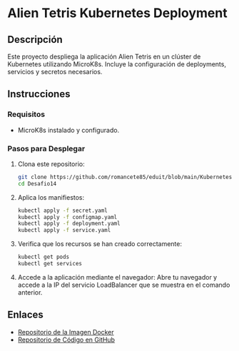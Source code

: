# Alien Tetris Kubernetes Deployment

## Descripción
Este proyecto despliega la aplicación Alien Tetris en un clúster de Kubernetes utilizando MicroK8s. Incluye la configuración de deployments, servicios y secretos necesarios.

## Instrucciones

### Requisitos
- MicroK8s instalado y configurado.

### Pasos para Desplegar

1. Clona este repositorio:
    ```bash
    git clone https://github.com/romancete85/eduit/blob/main/Kubernetes/k8s/Desafi14
    cd Desafio14
    ```

2. Aplica los manifiestos:
    ```bash
    kubectl apply -f secret.yaml
    kubectl apply -f configmap.yaml
    kubectl apply -f deployment.yaml
    kubectl apply -f service.yaml
    ```

3. Verifica que los recursos se han creado correctamente:
    ```bash
    kubectl get pods
    kubectl get services
    ```

4. Accede a la aplicación mediante el navegador:
    Abre tu navegador y accede a la IP del servicio LoadBalancer que se muestra en el comando anterior.

## Enlaces
- [Repositorio de la Imagen Docker](https://hub.docker.com/r/romanfandrich/alien-tetris)
- [Repositorio de Código en GitHub](https://github.com/tu-usuario/alien-tetris-k8s)
